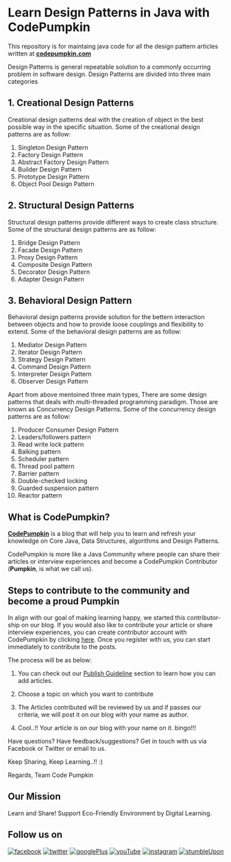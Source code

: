 # Learn Design Patterns in Java with CodePumpkin

This repository is for maintaing java code for all the design pattern articles written at **[codepumpkin.com](http://codepumpkin.com)**

Design Patterns is general repeatable solution to a commonly occurring problem in software design. Design Patterns are divided into three main categories

## 1. Creational Design Patterns  
Creational design patterns deal with the creation of object in the best possible way in the specific situation. Some of the creational design patterns are as follow:

  1. Singleton Design Pattern
  1. Factory Design Pattern
  1. Abstract Factory Design Pattern
  1. Builder Design Pattern
  1. Prototype Design Pattern
  1. Object Pool Design Pattern

## 2. Structural Design Patterns 
Structural design patterns  provide different ways to create class structure. Some of the structural design patterns are as follow:

  1. Bridge Design Pattern
  1. Facade Design Pattern
  1. Proxy Design Pattern
  1. Composite Design Pattern
  1. Decorator Design Pattern
  1. Adapter Design Pattern
  
## 3. Behavioral Design Pattern 
Behavioral design patterns provide solution for the bettern interaction between objects and how to provide loose couplings and flexibility to extend. Some of the behavioral design patterns are as follow:
  1. Mediator Design Pattern
  1. Iterator Design Pattern
  1. Strategy Design Pattern
  1. Command Design Pattern
  1. Interpreter Design Pattern
  1. Observer Design Pattern


Apart from above mentoined three main types, There are some design patterns that deals with multi-threaded programming paradigm. Those are known as Concurrency Design Patterns.  Some of the concurrency design patterns are as follow:

1. Producer Consumer Design Pattern
1. Leaders/followers pattern
1. Read write lock pattern
1. Balking pattern
1. Scheduler pattern
1. Thread pool pattern
1. Barrier pattern
1. Double-checked locking
1. Guarded suspension pattern
1. Reactor pattern



## What is CodePumpkin?

**[CodePumpkin](http://codepumpkin.com)** is a blog that will help you to learn and refresh your knowledge on Core Java, Data Structures, algorithms and Design Patterns. 

CodePumpkin is more like a Java Community where people can share their articles or interview experiences and become a CodePumpkin Contributor (**Pumpkin**, is what we call us). 



## Steps to contribute to the community and become a proud Pumpkin

In align with our goal of making learning happy, we started this contributor-ship on our blog. If you would also like to contribute your article or share interview experiences, you can create contributor account with CodePumpkin by clicking [here](http://codepumpkin.com/wp-login.php?action=register). Once you register with us, you can start immediately to contribute to the posts.

The process will be as below:

1.  You can check out our [Publish Guideline](http://codepumpkin.com/wp-admin/admin.php?page=wp-help-documents) section to learn how you can add articles.

1.  Choose a topic on which you want to contribute

1.  The Articles contributed will be reviewed by us and if passes our criteria, we will post it on our blog with your name as author.

1.  Cool..!! Your article is on our blog with your name on it. bingo!!! 

Have questions? Have feedback/suggestions? Get in touch with us via Facebook or Twitter or email to us. 

Keep Sharing, Keep Learning..!! :) 

Regards,
Team Code Pumpkin


## Our Mission

Learn and Share! 
Support Eco-Friendly Environment by Digital Learning.


## Follow us on 

[![facebook](http://codepumpkin.com/wp-content/uploads/2018/01/facebook.png)](https://www.facebook.com/codepumpkin "facebook") [![twitter](http://codepumpkin.com/wp-content/uploads/2018/01/twitter.png)](https://twitter.com/codepumpkins) [![googlePlus](http://codepumpkin.com/wp-content/uploads/2018/01/googlePlus.png)](https://plus.google.com/u/2/+CodePumpkin) [![youTube](http://codepumpkin.com/wp-content/uploads/2018/01/if_youtube_313083.png)](https://www.youtube.com/channel/UCThoaEDuMskM7wX3xTXfD-Q) [![instagram](http://codepumpkin.com/wp-content/uploads/2018/01/instagram-1.png)](https://www.instagram.com/codepumpkin/) [![stumbleUpon](http://codepumpkin.com/wp-content/uploads/2018/01/stumbleUpon.png)](https://www.stumbleupon.com/stumbler/codepumpkin)
